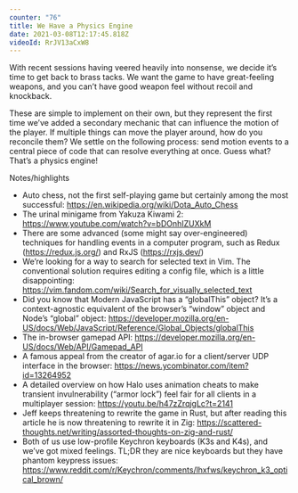 ```yaml
---
counter: "76"
title: We Have a Physics Engine
date: 2021-03-08T12:17:45.818Z
videoId: RrJV13aCxW8
---
```

With recent sessions having veered heavily into nonsense, we decide it’s time to get back to brass tacks. We want the game to have great-feeling weapons, and you can’t have good weapon feel without recoil and knockback.

These are simple to implement on their own, but they represent the first time we’ve added a secondary mechanic that can influence the motion of the player. If multiple things can move the player around, how do you reconcile them? We settle on the following process: send motion events to a central piece of code that can resolve everything at once. Guess what? That’s a physics engine!

Notes/highlights

- Auto chess, not the first self-playing game but certainly among the most successful: https://en.wikipedia.org/wiki/Dota_Auto_Chess
- The urinal minigame from Yakuza Kiwami 2: https://www.youtube.com/watch?v=bDOnhIZUXkM
- There are some advanced (some might say over-engineered) techniques for handling events in a computer program, such as Redux (https://redux.js.org/) and RxJS (https://rxjs.dev/)
- We’re looking for a way to search for selected text in Vim. The conventional solution requires editing a config file, which is a little disappointing: https://vim.fandom.com/wiki/Search_for_visually_selected_text
- Did you know that Modern JavaScript has a “globalThis” object? It’s a context-agnostic equivalent of the browser’s “window” object and Node’s “global” object: https://developer.mozilla.org/en-US/docs/Web/JavaScript/Reference/Global_Objects/globalThis
- The in-browser gamepad API: https://developer.mozilla.org/en-US/docs/Web/API/Gamepad_API
- A famous appeal from the creator of agar.io for a client/server UDP interface in the browser: https://news.ycombinator.com/item?id=13264952
- A detailed overview on how Halo uses animation cheats to make transient invulnerability (“armor lock”) feel fair for all clients in a multiplayer session: https://youtu.be/h47zZrqjgLc?t=2141
- Jeff keeps threatening to rewrite the game in Rust, but after reading this article he is now threatening to rewrite it in Zig: https://scattered-thoughts.net/writing/assorted-thoughts-on-zig-and-rust/
- Both of us use low-profile Keychron keyboards (K3s and K4s), and we’ve got mixed feelings. TL;DR they are nice keyboards but they have phantom keypress issues: https://www.reddit.com/r/Keychron/comments/lhxfws/keychron_k3_optical_brown/
